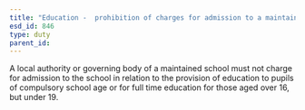 ```yaml
---
title: "Education -  prohibition of charges for admission to a maintained school"
esd_id: 846
type: duty
parent_id:  
---
```


A local authority or governing body of a maintained school must not charge for admission to the school in relation to the provision of education to pupils of compulsory school age or for full time education for those aged over 16, but under 19.

